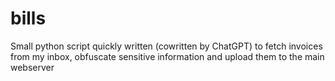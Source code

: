 # bills
Small python script quickly written (cowritten by ChatGPT) to fetch invoices from my inbox, obfuscate sensitive information and upload them to the main webserver
